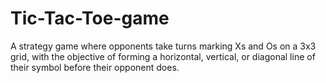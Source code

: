 # Tic-Tac-Toe-game
A strategy game where opponents take turns marking Xs and Os on a 3x3 grid, with the objective of forming a horizontal, vertical, or diagonal line of their symbol before their opponent does.
